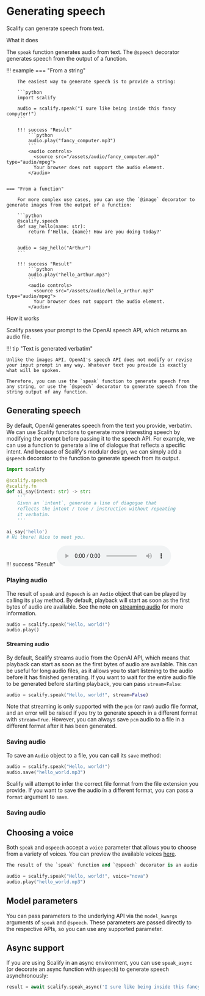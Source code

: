# Generating speech

Scalify can generate speech from text. 

<div class="admonition abstract">
  <p class="admonition-title">What it does</p>
  <p>
    The <code>speak</code> function generates audio from text. The <code>@speech</code> decorator generates speech from the output of a function.
  </p>
</div>



!!! example
    === "From a string"

        The easiest way to generate speech is to provide a string:
        
        ```python
        import scalify

        audio = scalify.speak("I sure like being inside this fancy computer!")
        ```

        !!! success "Result"
            ```python
            audio.play("fancy_computer.mp3")
            ```
            <audio controls>
              <source src="/assets/audio/fancy_computer.mp3" type="audio/mpeg">
              Your browser does not support the audio element.
            </audio>

        
    === "From a function"

        For more complex use cases, you can use the `@image` decorator to generate images from the output of a function:
        
        ```python
        @scalify.speech
        def say_hello(name: str):
            return f'Hello, {name}! How are you doing today?'
        

        audio = say_hello("Arthur")
        ```

        !!! success "Result"
            ```python
            audio.play("hello_arthur.mp3")
            ```
            <audio controls>
              <source src="/assets/audio/hello_arthur.mp3" type="audio/mpeg">
              Your browser does not support the audio element.
            </audio>

<div class="admonition info">
  <p class="admonition-title">How it works</p>
  <p>
    Scalify passes your prompt to the OpenAI speech API, which returns an audio file.
  </p>
</div>

!!! tip "Text is generated verbatim"

    Unlike the images API, OpenAI's speech API does not modify or revise your input prompt in any way. Whatever text you provide is exactly what will be spoken. 

    Therefore, you can use the `speak` function to generate speech from any string, or use the `@speech` decorator to generate speech from the string output of any function.




## Generating speech
By default, OpenAI generates speech from the text you provide, verbatim. We can use Scalify functions to generate more interesting speech by modifying the prompt before passing it to the speech API. For example, we can use a function to generate a line of dialogue that reflects a specific intent. And because of Scalify's modular design, we can simply add a `@speech` decorator to the function to generate speech from its output.

```python
import scalify

@scalify.speech
@scalify.fn
def ai_say(intent: str) -> str:
    '''
    Given an `intent`, generate a line of diagogue that 
    reflects the intent / tone / instruction without repeating 
    it verbatim.
    '''
    
ai_say('hello') 
# Hi there! Nice to meet you.
```

!!! success "Result"
    <audio controls>
      <source src="/assets/audio/ai_say.mp3" type="audio/mpeg">
      Your browser does not support the audio element.
    </audio>

### Playing audio

The result of `speak` and `@speech` is an `Audio` object that can be played by calling its `play` method. By default, playback will start as soon as the first bytes of audio are available. See the note on [streaming audio](#streaming-audio) for more information.

```python
audio = scalify.speak("Hello, world!")
audio.play()
```

#### Streaming audio
By default, Scalify streams audio from the OpenAI API, which means that playback can start as soon as the first bytes of audio are available. This can be useful for long audio files, as it allows you to start listening to the audio before it has finished generating. If you want to wait for the entire audio file to be generated before starting playback, you can pass `stream=False`:

```python
audio = scalify.speak("Hello, world!", stream=False)
```
Note that streaming is only supported with the `pcm` (or raw) audio file format, and an error will be raised if you try to generate speech in a different format with `stream=True`. However, you can always save `pcm` audio to a file in a different format after it has been generated.

### Saving audio
To save an `Audio` object to a file, you can call its `save` method:

```python
audio = scalify.speak("Hello, world!")
audio.save("hello_world.mp3")
```

Scalify will attempt to infer the correct file format from the file extension you provide. If you want to save the audio in a different format, you can pass a `format` argument to `save`.

### Saving audio


## Choosing a voice

Both `speak` and `@speech` accept a `voice` parameter that allows you to choose from a variety of voices. You can preview the available voices [here](https://platform.openai.com/docs/guides/text-to-speech/voice-options).

```python
The result of the `speak` function and `@speech` decorator is an audio stream.

audio = scalify.speak("Hello, world!", voice="nova")
audio.play("hello_world.mp3") 
```


## Model parameters
You can pass parameters to the underlying API via the `model_kwargs` arguments of `speak` and `@speech`. These parameters are passed directly to the respective APIs, so you can use any supported parameter.


## Async support

If you are using Scalify in an async environment, you can use `speak_async` (or decorate an async function with `@speech`) to generate speech asynchronously:

```python
result = await scalify.speak_async('I sure like being inside this fancy computer!')
```
